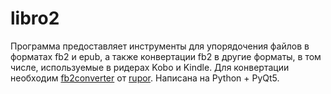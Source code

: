 # libro2

Программа предоставляет инструменты для упорядочения файлов в форматах fb2 и epub, а также конвертации fb2 в другие форматы, в том числе, используемые в ридерах Kobo и Kindle. Для конвертации необходим [fb2converter](https://github.com/rupor-github/fb2converter) от [rupor](https://github.com/rupor-github). Написана на Python + PyQt5.





